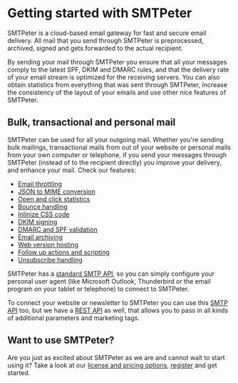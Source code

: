# Getting started with SMTPeter

SMTPeter is a cloud-based email gateway for fast and secure email 
delivery. All mail that you send through SMTPeter is preprocessed,
archived, signed and gets forwarded to the actual recipient.

By sending your mail through SMTPeter you ensure that all your messages
comply to the latest SPF, DKIM and DMARC rules, and that the delivery
rate of your email stream is optimized for the receiving servers. You 
can also obtain statistics from everything that was sent through
SMTPeter, increase the consistency of the layout of your emails and use
other nice features of SMTPeter.


## Bulk, transactional and personal mail

SMTPeter can be used for all your outgoing mail. Whether you're sending
bulk mailings, transactional mails from out of your website or personal
mails from your own computer or telephone, if you send your messages 
through SMTPeter (instead of to the recipient directly) you improve
your delivery, and enhance your mail. Check our features:

* [Email throttling](email-throttling)
* [JSON to MIME conversion](json-to-mime)
* [Open and click statistics](statistics)
* [Bounce handling](bounce-handling)
* [Inlinize CSS code](inlinize-css)
* [DKIM signing](dkim-signing)
* [DMARC and SPF validation](dmarc-and-spf-validation)
* [Email archiving](archiving)
* [Web version hosting](web-version)
* [Follow up actions and scripting](scripting)
* [Unsubscribe handling](unsubscribe-handling)

SMTPeter has a [standard SMTP API](smtp-api), so you can simply configure 
your personal user agent (like Microsoft Outlook, Thunderbird or the email
program on your tablet or telephone) to connect to SMTPeter. 

To connect your website or newsletter to SMTPeter you can use this
[SMTP API](smtp-api) too, but we have a [REST API](rest-api) as well, that 
allows you to pass in all kinds of additional parameters and marketing tags. 


## Want to use SMTPeter?

Are you just as excited about SMTPeter as we are and cannot wait to start 
using it? Take a look at our [license and pricing options](license-and-billing),
[register](/register) and get started.

